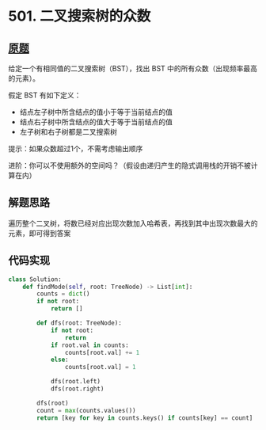 # 501. 二叉搜索树的众数

## [原题](https://leetcode-cn.com/problems/find-mode-in-binary-search-tree)

给定一个有相同值的二叉搜索树（BST），找出 BST 中的所有众数（出现频率最高的元素）。

假定 BST 有如下定义：

+ 结点左子树中所含结点的值小于等于当前结点的值
+ 结点右子树中所含结点的值大于等于当前结点的值
+ 左子树和右子树都是二叉搜索树

提示：如果众数超过1个，不需考虑输出顺序

进阶：你可以不使用额外的空间吗？（假设由递归产生的隐式调用栈的开销不被计算在内）

## 解题思路

遍历整个二叉树，将数已经对应出现次数加入哈希表，再找到其中出现次数最大的元素，即可得到答案

## 代码实现

```Python
class Solution:
    def findMode(self, root: TreeNode) -> List[int]:
        counts = dict()
        if not root:
            return []

        def dfs(root: TreeNode):
            if not root:
                return
            if root.val in counts:
                counts[root.val] += 1
            else:
                counts[root.val] = 1

            dfs(root.left)
            dfs(root.right)

        dfs(root)
        count = max(counts.values())
        return [key for key in counts.keys() if counts[key] == count]
```
